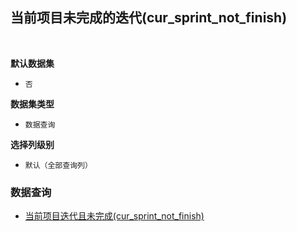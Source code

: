 ## 当前项目未完成的迭代(cur_sprint_not_finish) <!-- {docsify-ignore-all} -->



<br>
<p class="panel-title"><b>默认数据集</b></p>

* `否`

<p class="panel-title"><b>数据集类型</b></p>

* `数据查询`

<p class="panel-title"><b>选择列级别</b></p>

* `默认（全部查询列）`




### 数据查询
  * [当前项目迭代且未完成(cur_sprint_not_finish)](module/ProjMgmt/sprint/query/cur_sprint_not_finish)
